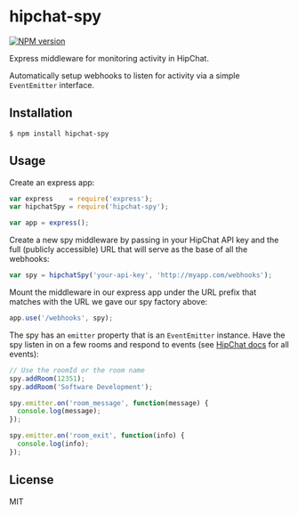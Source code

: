 # hipchat-spy

[![NPM version](https://badge.fury.io/js/hipchat-spy.png)](http://badge.fury.io/js/hipchat-spy)

Express middleware for monitoring activity in HipChat.

Automatically setup webhooks to listen for activity via a simple `EventEmitter`
interface.

## Installation

```
$ npm install hipchat-spy
```

## Usage

Create an express app:

```javascript
var express    = require('express');
var hipchatSpy = require('hipchat-spy');

var app = express();

```

Create a new spy middleware by passing in your HipChat API key and the full
(publicly accessible) URL that will serve as the base of all the webhooks:

```javascript
var spy = hipchatSpy('your-api-key', 'http://myapp.com/webhooks');
```

Mount the middleware in our express app under the URL prefix that matches with
the URL we gave our spy factory above:

```javascript
app.use('/webhooks', spy);
```

The spy has an `emitter` property that is an `EventEmitter` instance. Have the
spy listen in on a few rooms and respond to events (see [HipChat
docs](https://www.hipchat.com/docs/apiv2/webhooks) for all events):

```javascript
// Use the roomId or the room name
spy.addRoom(12351);
spy.addRoom('Software Development');

spy.emitter.on('room_message', function(message) {
  console.log(message);
});

spy.emitter.on('room_exit', function(info) {
  console.log(info);
});
```

## License

MIT

